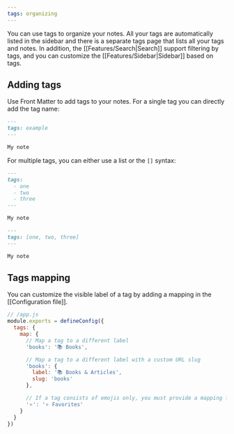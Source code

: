 ```yaml
---
tags: organizing
---
```


You can use tags to organize your notes. All your tags are automatically listed in the sidebar and there is a separate tags page that lists all your tags and notes. In addition, the [[Features/Search|Search]] support filtering by tags, and you can customize the [[Features/Sidebar|Sidebar]] based on tags.

## Adding tags

Use Front Matter to add tags to your notes. For a single tag you can directly add the tag name:

```markdown
---
tags: example
---

My note
```

For multiple tags, you can either use a list or the `[]` syntax:

```markdown
---
tags:
  - one
  - two
  - three
---

My note
```

```markdown
---
tags: [one, two, three]
---

My note
```

## Tags mapping

You can customize the visible label of a tag by adding a mapping in the [[Configuration file]].

```js
// /app.js
module.exports = defineConfig({
  tags: {
    map: {
      // Map a tag to a different label
      'books': '📚 Books',

      // Map a tag to a different label with a custom URL slug
      'books': {
        label: '📚 Books & Articles',
        slug: 'books'
      },

      // If a tag consists of emojis only, you must provide a mapping for it.
      '⭐': '⭐ Favorites'
    }
  }
})
```
